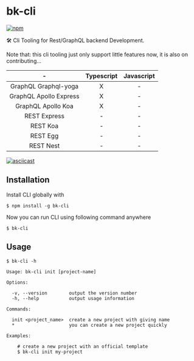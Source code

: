 # bk-cli
[![npm](https://img.shields.io/npm/v/bk-cli.svg?style=flat-square)](http://www.npmjs.com/package/bk-cli)

🛠️ Cli Tooling for Rest/GraphQL backend Development.

Note that: this cli tooling just only support little features now, it is also on contributing...

| - | Typescript | Javascript |
| :-------------: | :-------------: | :-------------: |
| GraphQL Graphql-yoga  | X | - |
| GraphQL Apollo Express | X | - |
| GraphQL Apollo Koa | X | - |
| REST Express | - | - |
| REST Koa | - | - |
| REST Egg | - | - |
| REST Nest | - | - |

[![asciicast](https://asciinema.org/a/y2HKfSSsJjVA4Uo17JgNPqs0j.png)](https://asciinema.org/a/y2HKfSSsJjVA4Uo17JgNPqs0j)

## Installation
Install CLI globally with
```
$ npm install -g bk-cli
```
Now you can run CLI using following command anywhere

```
$ bk-cli
```

## Usage

```
$ bk-cli -h

Usage: bk-cli init [project-name]

Options:

  -v, --version        output the version number
  -h, --help           output usage information

Commands:

  init <project_name>  create a new project with giving name
  *                    you can create a new project quickly

Examples:

    # create a new project with an official template
    $ bk-cli init my-project

```
